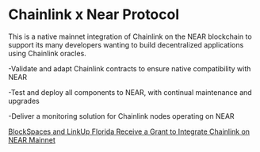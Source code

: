 # Chainlink x Near Protocol

This is a native mainnet integration of Chainlink on the NEAR blockchain to support its many developers wanting to build decentralized applications using Chainlink oracles.

-Validate and adapt Chainlink contracts to ensure native compatibility with NEAR

-Test and deploy all components to NEAR, with continual maintenance and upgrades

-Deliver a monitoring solution for Chainlink nodes operating on NEAR

[BlockSpaces and LinkUp Florida Receive a Grant to Integrate Chainlink on NEAR Mainnet](https://blog.chain.link/blockspaces-and-linkup-florida-receive-a-grant-to-integrate-chainlink-on-near-mainnet/)
